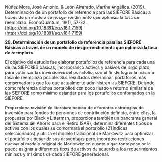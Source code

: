 Núñez Mora, José Antonio, & León Alvarado, Martha Angélica. (2019). Determinación de un portafolio de referencia para las SIEFORE Básicas a través de un modelo de riesgo-rendimiento que optimiza la tasa de reemplazo. EconoQuantum, 16(1), 57-82. [https://doi.org/10.18381/eq.v16i1.7159](https://doi.org/10.18381/eq.v16i1.7159)           

**29. Determinación de un portafolio de referencia para las SIEFORE Básicas a través de un modelo de riesgo-rendimiento que optimiza la tasa de reemplazo.**

El objetivo del estudio fue elaborar portafolios de referencia para cada una de las SIEFORES básicas, incorporando activos y pasivos de largo plazo, para optimizar las inversiones del portafolio, con el fin de lograr la máxima tasa de reemplazo posible. Sus resultados determinan portafolios más conservadores que los que actualmente administran las SIEFORE. Dejando como referencia dichos portafolios con poco riesgo y retorno similar al de las SIEFORE como mínimo estándar para los portafolios conformados en la SIEFORE.

Proporciona revisión de literatura acerca de diferentes estrategias de inversión para fondos de pensiones de contribución definida, entre ellas, la propuesta por Black y Litterman, proporciona también un panorama general del Sistema del Ahorro para el Retiro (SAR), determina diferentes tipos de activos con los cuales se conformará el portafolio (21 índices seleccionados) y utiliza el modelo tradicional de Markowitz para optimizar el portafolio a pesar de sus desventajas pero, incorpora restricciones nuevas al modelo original de Markowitz en cuanto a que tanto peso se le puede asignar a diferentes tipos de activos de acuerdo a los requerimientos mínimos y máximos de cada SIEFORE generacional.
